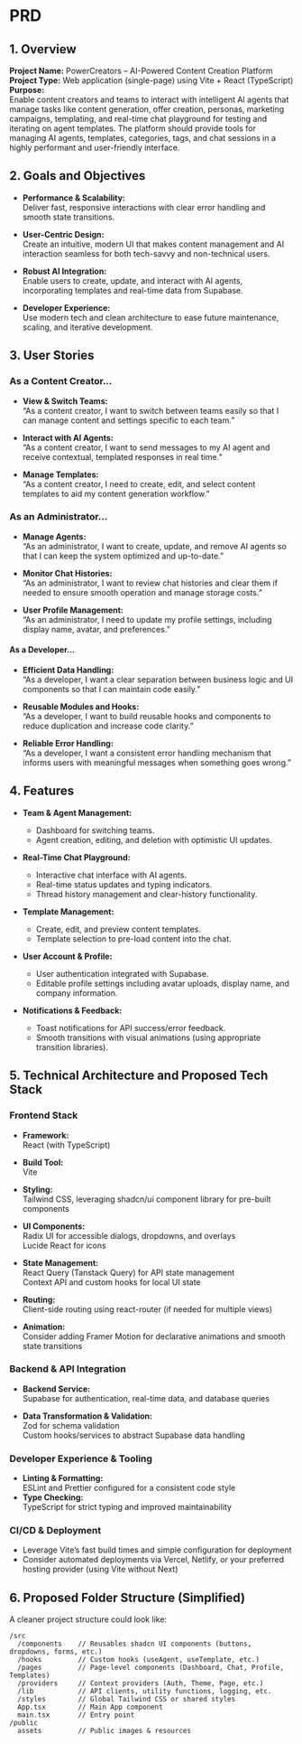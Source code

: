 # PRD

## 1. Overview

**Project Name:** PowerCreators – AI-Powered Content Creation Platform  
**Project Type:** Web application (single-page) using Vite + React (TypeScript)  
**Purpose:**  
Enable content creators and teams to interact with intelligent AI agents that manage tasks like content generation, offer creation, personas, marketing campaigns, templating, and real-time chat playground for testing and iterating on agent templates. The platform should provide tools for managing AI agents, templates, categories, tags, and chat sessions in a highly performant and user-friendly interface.   

## 2. Goals and Objectives

- **Performance & Scalability:**  
  Deliver fast, responsive interactions with clear error handling and smooth state transitions.
  
- **User-Centric Design:**  
  Create an intuitive, modern UI that makes content management and AI interaction seamless for both tech-savvy and non-technical users.
  
- **Robust AI Integration:**  
  Enable users to create, update, and interact with AI agents, incorporating templates and real-time data from Supabase.

- **Developer Experience:**  
  Use modern tech and clean architecture to ease future maintenance, scaling, and iterative development.

## 3. User Stories

### As a Content Creator...
- **View & Switch Teams:**  
  “As a content creator, I want to switch between teams easily so that I can manage content and settings specific to each team.”
  
- **Interact with AI Agents:**  
  “As a content creator, I want to send messages to my AI agent and receive contextual, templated responses in real time.”
  
- **Manage Templates:**  
  “As a content creator, I need to create, edit, and select content templates to aid my content generation workflow.”

### As an Administrator...
- **Manage Agents:**  
  “As an administrator, I want to create, update, and remove AI agents so that I can keep the system optimized and up-to-date.”
  
- **Monitor Chat Histories:**  
  “As an administrator, I want to review chat histories and clear them if needed to ensure smooth operation and manage storage costs.”

- **User Profile Management:**  
  “As an administrator, I need to update my profile settings, including display name, avatar, and preferences.”

#### As a Developer...
- **Efficient Data Handling:**  
  “As a developer, I want a clear separation between business logic and UI components so that I can maintain code easily.”
  
- **Reusable Modules and Hooks:**  
  “As a developer, I want to build reusable hooks and components to reduce duplication and increase code clarity.”
  
- **Reliable Error Handling:**  
  “As a developer, I want a consistent error handling mechanism that informs users with meaningful messages when something goes wrong.”

## 4. Features

- **Team & Agent Management:**  
  - Dashboard for switching teams.
  - Agent creation, editing, and deletion with optimistic UI updates.
  
- **Real-Time Chat Playground:**  
  - Interactive chat interface with AI agents.
  - Real-time status updates and typing indicators.
  - Thread history management and clear-history functionality.
  
- **Template Management:**  
  - Create, edit, and preview content templates.
  - Template selection to pre-load content into the chat.
  
- **User Account & Profile:**  
  - User authentication integrated with Supabase.
  - Editable profile settings including avatar uploads, display name, and company information.
  
- **Notifications & Feedback:**  
  - Toast notifications for API success/error feedback.
  - Smooth transitions with visual animations (using appropriate transition libraries).

## 5. Technical Architecture and Proposed Tech Stack

### Frontend Stack
- **Framework:**  
  React (with TypeScript)
  
- **Build Tool:**  
  Vite
  
- **Styling:**  
  Tailwind CSS, leveraging shadcn/ui component library for pre-built components
  
- **UI Components:**  
  Radix UI for accessible dialogs, dropdowns, and overlays  
  Lucide React for icons  

- **State Management:**  
  React Query (Tanstack Query) for API state management  
  Context API and custom hooks for local UI state

- **Routing:**  
  Client-side routing using react-router (if needed for multiple views)

- **Animation:**  
  Consider adding Framer Motion for declarative animations and smooth state transitions

### Backend & API Integration
- **Backend Service:**  
  Supabase for authentication, real-time data, and database queries

- **Data Transformation & Validation:**  
  Zod for schema validation  
  Custom hooks/services to abstract Supabase data handling

### Developer Experience & Tooling
- **Linting & Formatting:**  
  ESLint and Prettier configured for a consistent code style
- **Type Checking:**  
  TypeScript for strict typing and improved maintainability

### CI/CD & Deployment
- Leverage Vite’s fast build times and simple configuration for deployment  
- Consider automated deployments via Vercel, Netlify, or your preferred hosting provider (using Vite without Next)

## 6. Proposed Folder Structure (Simplified)

A cleaner project structure could look like:
```
/src
  /components    // Reusables shadcn UI components (buttons, dropdowns, forms, etc.)
  /hooks         // Custom hooks (useAgent, useTemplate, etc.)
  /pages         // Page-level components (Dashboard, Chat, Profile, Templates)
  /providers     // Context providers (Auth, Theme, Page, etc.)
  /lib           // API clients, utility functions, logging, etc.
  /styles        // Global Tailwind CSS or shared styles
  App.tsx        // Main App component
  main.tsx       // Entry point
/public
  assets         // Public images & resources
```

